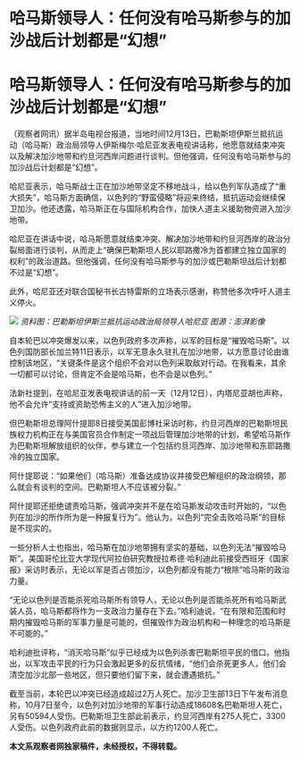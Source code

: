 # 哈马斯领导人：任何没有哈马斯参与的加沙战后计划都是“幻想”

# 哈马斯领导人：任何没有哈马斯参与的加沙战后计划都是“幻想”

（观察者网讯）据半岛电视台报道，当地时间12月13日，巴勒斯坦伊斯兰抵抗运动（哈马斯）政治局领导人伊斯梅尔·哈尼亚发表电视讲话称，他愿意就结束冲突以及解决加沙地带和约旦河西岸问题进行谈判。但他强调，任何没有哈马斯参与的加沙战后计划都是“幻想”。

哈尼亚表示，哈马斯战士正在加沙地带坚定不移地战斗，给以色列军队造成了“重大损失”，哈马斯方面确信，以色列的“野蛮侵略”将迎来终结，抵抗运动会继续保卫加沙。他还透露，哈马斯正在与国际机构合作，加快人道主义援助物资进入加沙地带。

哈尼亚在讲话中说，哈马斯愿意就结束冲突、解决加沙地带和约旦河西岸的政治分裂局面进行谈判，从而走上“确保巴勒斯坦人民以耶路撒冷为首都建立独立国家的权利”的政治道路。但他强调，任何没有哈马斯参与的加沙或巴勒斯坦战后计划都不过是“幻想”。

此外，哈尼亚还对联合国秘书长古特雷斯的立场表示感谢，称赞他多次呼吁人道主义停火。

![](https://inews.gtimg.com/om_bt/OYQUItdQU25UQHO7LANPClvdhisEh8bIRblwwdETahTfYAA/1000)
_资料图：巴勒斯坦伊斯兰抵抗运动政治局领导人哈尼亚 图源：澎湃影像_

自本轮巴以冲突爆发以来，以色列政府多次声称，以军的目标是“摧毁哈马斯”。以色列国防部长加兰特11日表示，以军无意永久驻扎在加沙地带，以方愿意讨论由谁控制该地区，“关键条件是这个组织不会对以色列采取敌对行动。在我看来，其余一切都可以讨论，但肯定不会是哈马斯，也不会是以色列。”

法新社提到，在哈尼亚发表电视讲话的前一天（12月12日），内塔尼亚胡也声称，他不会允许“支持或资助恐怖主义的人”进入加沙地带。

但巴勒斯坦总理阿什提耶8日接受美国彭博社采访时称，约旦河西岸的巴勒斯坦民族权力机构正在与美国官员合作制定一项战后管理加沙地带的计划，希望哈马斯作为巴勒斯坦解放组织的伙伴，参与建立一个包括约旦河西岸、加沙地带和东耶路撒冷的独立国家。

阿什提耶说：“如果他们（哈马斯）准备达成协议并接受巴解组织的政治纲领，那么就会有谈判的空间。巴勒斯坦人不应该被分裂。”

阿什提耶还拒绝谴责哈马斯，强调冲突并不是在哈马斯发动攻击时开始的，“以色列在加沙的所作所为是一种报复行为”。他认为，以色列“完全击败哈马斯”的目标是不现实的。

一些分析人士也指出，哈马斯在加沙地带拥有坚实的基础，以色列无法“摧毁哈马斯”。美国哥伦比亚大学现代阿拉伯研究教授拉希德·哈利迪此前接受西班牙《国家报》采访时表示，无论以军是否占领加沙，以色列都没有能力“根除”哈马斯的政治力量。

“无论以色列是否能杀死哈马斯所有领导人，无论以色列是否能杀死所有哈马斯武装人员，哈马斯都将作为一支政治力量存在下去。”哈利迪说，“在有限和范围和时期内摧毁哈马斯的军事力量是可能的，但摧毁作为政治机构和一种理念的哈马斯是不可能的。”

哈利迪批评称，“消灭哈马斯”似乎已经成为以色列杀害巴勒斯坦平民的借口。他指出，以军攻击平民的行为只会激起更多的反抗情绪，“他们会杀死更多人，他们会清空加沙北部一些地区，但只要他们留下来，就会遭遇抵抗。”

截至当前，本轮巴以冲突已经造成超过2万人死亡。加沙卫生部13日下午发布消息称，10月7日至今，以色列对加沙地带的军事行动造成18608名巴勒斯坦人死亡，另有50594人受伤。巴勒斯坦卫生部此前表示，约旦河西岸有275人死亡，3300人受伤。以色列政府此前的数据则显示，以方约1200人死亡。

**本文系观察者网独家稿件，未经授权，不得转载。**

